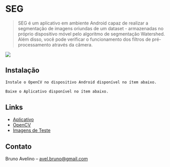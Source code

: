 # SEG
> SEG é um aplicativo em ambiente Android capaz de realizar a segmentação de imagens oriundas de um dataset - armazenadas no próprio dispositivo móvel pelo algoritmo de segmentação Watershed.
> Além disso, você pode verificar o funcionamento dos filtros de pré-processamento através da câmera.
 

![](header.png)

## Instalação
```sh
Instale o OpenCV no dispositivo Android disponível no ítem abaixo.
```
```sh
Baixe o Aplicativo disponível no ítem abaixo.
```

## Links
- [Aplicativo](https://www.google.com)
- [OpenCV](https://www.google.com)
- [Imagens de Teste](https://www.google.com)


## Contato
Bruno Avelino  – avel.bruno@gmail.com



